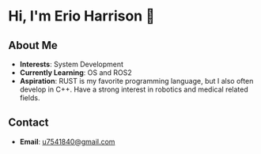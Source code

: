 # Hi, I'm Erio Harrison 👋

## About Me
- **Interests**: System Development
- **Currently Learning**: OS and ROS2
- **Aspiration**: RUST is my favorite programming language, but I also often develop in C++. Have a strong interest in robotics and medical related fields.

## Contact
- **Email**: [u7541840@gmail.com](mailto:u7541840@gmail.com)

<!---
Erio-Harrison/Erio-Harrison is a ✨ special ✨ repository because its `README.md` (this file) appears on your GitHub profile.
--->
